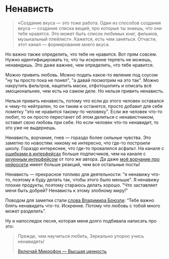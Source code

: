 # Ненависть

>«Cоздание вкуса — это тоже работа. Один из способов создания вкуса — создание списка вещей, про которые ты знаешь, что они тебе нравятся. Это может быть список любимых книг, фильмов, музыкальный плейлист». Кажется, есть чем заняться. Отчасти, этот канал — формирование моего вкуса.

Но важно также определить, что тебе не нравится. Вот прям совсем. Нужно идентифицировать то, что ты искренне терпеть не можешь, ненавидишь. Это даже важнее, чем определить, что тебе нравится.

Можно привить любовь. Можно подать какое-то явление под соусом "ну ты просто пока не понял", "а давай посмотрим на это так". Можно накрутить фильтров, нацепить маски, отфотошопить и описать всё эмоциональнее, чем есть на самом деле. Но нельзя привить ненависть.

Нельзя привить ненависть, потому что если до этого человек оставался к чему-то нейтрален, то он таким и останется, просто добавит для себя пометку "это не нравится такому-то человеку". Если же человек что-то любит, то он просто перестанет об этом делиться с ненавистником, оставит свою любовь при себе. Но если человек что-то ненавидит, то это уже не выдернешь.

Ненависть, ворчание, гнев — гораздо более сильные чувства. Это заметно по новостям: никому не интересно, что где-то построили школу. Гораздо интереснее, что где-то провалился асфальт. На канале с [ошибками в интерфейсах](https://t.me/uxfromhell) больше подписчиков, чем на канале с [ахуенным интерфейсом](https://t.me/wowohuenno) от того же автора. Да даже [моё ворчание про нейросети](https://t.me/tom_suworof_channel/76) имеет больше реакций, чем все остальные посты!

Ненависть — прекрасное топливо для деятельности: "я ненавижу что-то, поэтому я буду делать так, чтобы этого было меньше". Я ненавижу плохие продукты, поэтому стараюсь делать хорошо. "Что заставляет меня быть добрей? Ненависть к этому злобному миру!"

Поводом для заметки стали [слова Владимира Брюзли](https://youtu.be/KdoQhC9HtHM?si=evDt572_ngGyYaqo&t=867): “Тебе важно блять ненавидеть что-то. Искренне. Потому что любовь с тобой много может разделить”.

Ну и напоследок песня, которая меня долго подбивала написать про это:

> Прежде, чем научиться любить,
> Зеркально упорно учись ненавидеть!
> 
> [Включай Микрофон — Высшая ценность](https://music.yandex.ru/album/12349373/track/72065061)